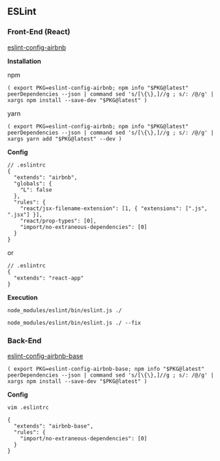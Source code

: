 ## ESLint

### Front-End (React)

[eslint-config-airbnb](https://github.com/airbnb/javascript/tree/master/packages/eslint-config-airbnb)

**Installation**

npm

`(
  export PKG=eslint-config-airbnb;
  npm info "$PKG@latest" peerDependencies --json | command sed 's/[\{\},]//g ; s/: /@/g' | xargs npm install --save-dev "$PKG@latest"
)`

yarn

`(
  export PKG=eslint-config-airbnb;
  npm info "$PKG@latest" peerDependencies --json | command sed 's/[\{\},]//g ; s/: /@/g' | xargs yarn add "$PKG@latest" --dev
)`

**Config**

```
// .eslintrc
{
  "extends": "airbnb",
  "globals": {
    "L": false
  },
  "rules": {
    "react/jsx-filename-extension": [1, { "extensions": [".js", ".jsx"] }],
    "react/prop-types": [0],
    "import/no-extraneous-dependencies": [0]
  }
}
```

or

```
// .eslintrc
{
  "extends": "react-app"
}
```

**Execution**

`node_modules/eslint/bin/eslint.js ./`

`node_modules/eslint/bin/eslint.js ./ --fix`

### Back-End

[eslint-config-airbnb-base](https://npmjs.com/eslint-config-airbnb-base)

`(
  export PKG=eslint-config-airbnb-base;
  npm info "$PKG@latest" peerDependencies --json | command sed 's/[\{\},]//g ; s/: /@/g' | xargs npm install --save-dev "$PKG@latest"
)`

**Config**

`vim .eslintrc`

```
{
  "extends": "airbnb-base",
  "rules": {
    "import/no-extraneous-dependencies": [0]
  }
}
```